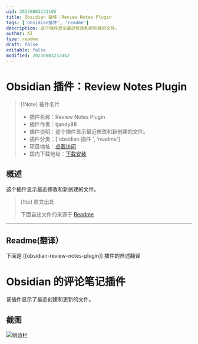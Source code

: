 ```yaml
---
uid: 20230803231105
title: Obsidian 插件：Review Notes Plugin
tags: ['obsidian插件', 'readme']
description: 这个插件显示最近修改和新创建的文件。
author: AI
type: readme
draft: false
editable: false
modified: 20230803232452
---
```


# Obsidian 插件：Review Notes Plugin

> [!Note] 插件名片
> - 插件名称：Review Notes Plugin
> - 插件作者：tjandy98
> - 插件说明：这个插件显示最近修改和新创建的文件。
> - 插件分类：['obsidian 插件 ', 'readme']
> - 项目地址：[点我访问](https://github.com/tjandy98/obsidian-review-notes-plugin)
> - 国内下载地址：[下载安装](https://pkmer.cn/products/plugin/pluginMarket/?obsidian-review-notes-plugin)

## 概述

这个插件显示最近修改和新创建的文件。

> [!tip] 原文出处
>
>下面自述文件的来源于 [Readme](https://ghproxy.net/https://raw.githubusercontent.com/tjandy98/obsidian-review-notes-plugin/master/README.md)
>

---

## Readme(翻译）

下面是 [[obsidian-review-notes-plugin]] 插件的自述翻译

# Obsidian 的评论笔记插件

该插件显示了最近创建和更新的文件。

## 截图

![侧边栏](demo.png)
